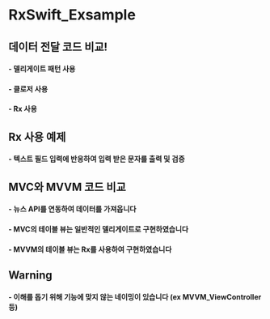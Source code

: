 # RxSwift_Exsample

## 데이터 전달 코드 비교!

#### - 델리게이트 패턴 사용
#### - 클로저 사용
#### - Rx 사용


## Rx 사용 예제

#### - 텍스트 필드 입력에 반응하여 입력 받은 문자를 출력 및 검증


## MVC와 MVVM 코드 비교

#### - 뉴스 API를 연동하여 데이터를 가져옵니다
#### - MVC의 테이블 뷰는 일반적인 델리게이트로 구현하였습니다
#### - MVVM의 테이블 뷰는 Rx를 사용하여 구현하였습니다

## Warning

#### - 이해를 돕기 위해 기능에 맞지 않는 네이밍이 있습니다 (ex MVVM_ViewController 등)
